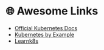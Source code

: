 # 🌐 Awesome Links

- [Official Kubernetes Docs](https://kubernetes.io/docs/)
- [Kubernetes by Example](https://kubernetesbyexample.com/)
- [Learnk8s](https://learnk8s.io/)
